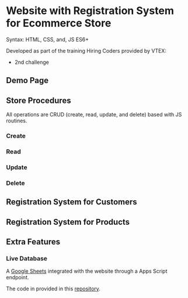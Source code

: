 # Website with Registration System for Ecommerce Store

Syntax: HTML, CSS, and, JS ES6+

Developed as part of the training Hiring Coders provided by VTEX:

- 2nd challenge

## Demo Page

## Store Procedures

All operations are CRUD (create, read, update, and delete) based with JS routines.

### Create

### Read

### Update

### Delete

## Registration System for Customers

## Registration System for Products

## Extra Features

### Live Database

A [Google Sheets](mylink.com) integrated with the website through a Apps Script endpoint.

The code in provided in this [repository](mylink.com).